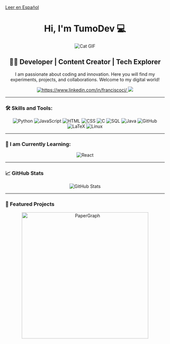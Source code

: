 [Leer en Español](./README_ES.md)



<h1 align="center"> Hi, I'm TumoDev 💻</h1>

<div align="center">
    <img src="https://media1.tenor.com/m/3Qb1nM5v680AAAAd/cat-cats.gif" alt="Cat GIF"/>
</div>

<h2 align="center">👨‍💻 Developer | Content Creator | Tech Explorer</h2>

<p align="center">
    I am passionate about coding and innovation. Here you will find my experiments, projects, and collaborations. Welcome to my digital world!
</p>



<div align="center">
    <a href="https://www.linkedin.com/in/franciscocj/">
        <img src="https://img.shields.io/badge/LinkedIn-Francisco_Cortés-0077B5?style=for-the-badge&logo=linkedin&logoColor=white&labelColor=101010" alt="https://www.linkedin.com/in/franciscocj/">
    </a>
    <a href="https://youtube.com/@tumodev">
        <img src="https://img.shields.io/badge/YouTube-TumoDEV-FF0000?style=for-the-badge&logo=youtube&logoColor=white&labelColor=101010">
    </a>
</div>

---


### 🛠️ Skills and Tools:

<div align="center">
    <a href="https://github.com/TumoDev" style="text-decoration: none;">
        <img src="https://img.shields.io/badge/-Python-blue?style=for-the-badge&logo=python&logoColor=white" alt="Python"/>
        <img src="https://img.shields.io/badge/-JavaScript-yellow?style=for-the-badge&logo=javascript&logoColor=white" alt="JavaScript"/>
        <img src="https://img.shields.io/badge/-HTML-orange?style=for-the-badge&logo=html5&logoColor=white" alt="HTML">
        <img src="https://img.shields.io/badge/-CSS-1572B6?style=for-the-badge&logo=css3&logoColor=white" alt="CSS">
        <img src="https://img.shields.io/badge/-C-00599C?style=for-the-badge&logo=c&logoColor=white" alt="C">
        <img src="https://img.shields.io/badge/-SQL-4479A1?style=for-the-badge&logo=mysql&logoColor=white" alt="SQL">
        <img src="https://img.shields.io/badge/-Java-red?style=for-the-badge&logo=java&logoColor=white" alt="Java">
        <img src="https://img.shields.io/badge/-GitHub-181717?style=for-the-badge&logo=github&logoColor=white" alt="GitHub">
        <img src="https://img.shields.io/badge/-LaTeX-008080?style=for-the-badge&logo=latex&logoColor=white" alt="LaTeX">
        <img src="https://img.shields.io/badge/-Linux-FCC624?style=for-the-badge&logo=linux&logoColor=white" alt="Linux">
    </a>
</div>

---

### 🌱 I am Currently Learning:

<div align="center">
    <a href="https://github.com/TumoDev" style="text-decoration: none;">
        <img src="https://img.shields.io/badge/-React-black?style=for-the-badge&logo=react" alt="React"/>
    </a>
</div>

---

### 📈 GitHub Stats

<div align="center">
    <img src="https://github-readme-stats.vercel.app/api?username=tumodev&show_icons=true&theme=vue" alt="GitHub Stats"/>
</div>

---

### 🌟 Featured Projects

<div align="center">
    <a href="https://github.com/TumoDev/PaperGraph">
        <img src="https://github.com/TumoDev/PaperGraph" alt="PaperGraph" width="400"/>
    </a>
</div>

